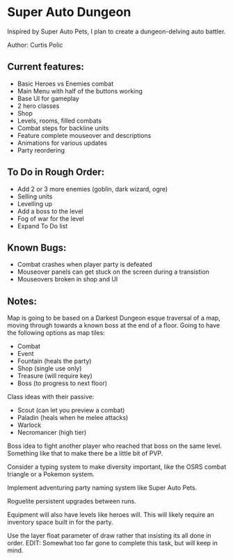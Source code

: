 # Super Auto Dungeon
Inspired by Super Auto Pets, I plan to create a dungeon-delving auto battler.

Author: Curtis Polic

## Current features:
- Basic Heroes vs Enemies combat
- Main Menu with half of the buttons working
- Base UI for gameplay
- 2 hero classes
- Shop
- Levels, rooms, filled combats
- Combat steps for backline units
- Feature complete mouseover and descriptions
- Animations for various updates
- Party reordering

## To Do in Rough Order:
- Add 2 or 3 more enemies (goblin, dark wizard, ogre)
- Selling units
- Levelling up
- Add a boss to the level
- Fog of war for the level
- Expand To Do list

## Known Bugs:
- Combat crashes when player party is defeated
- Mouseover panels can get stuck on the screen during a transistion
- Mouseovers broken in shop and UI

## Notes:

Map is going to be based on a Darkest Dungeon esque traversal of a map, moving through towards a known boss at the end of a floor. 
Going to have the following options as map tiles:
- Combat
- Event
- Fountain (heals the party)
- Shop (single use only)
- Treasure (will require key)
- Boss (to progress to next floor)

Class ideas with their passive:
- Scout (can let you preview a combat)
- Paladin (heals when he melee attacks)
- Warlock
- Necromancer (high tier)

Boss idea to fight another player who reached that boss on the same level. Something like that to make there be a little bit of PVP.

Consider a typing system to make diversity important, like the OSRS combat triangle or a Pokemon system.

Implement adventuring party naming system like Super Auto Pets.

Roguelite persistent upgrades between runs.

Equipment will also have levels like heroes will. This will likely require an inventory space built in for the party.

Use the layer float parameter of draw rather that insisting its all done in order.
EDIT: Somewhat too far gone to complete this task, but will keep in mind.
